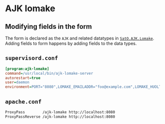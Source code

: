 # AJK lomake 

## Modifying fields in the form

The form is declared as the `AJK` and related datatypes in
[`SatO.AJK.Lomake`](https://github.com/osakunta/ajk-lomake/blob/master/src/SatO/AJK/Lomake.hs).
Adding fields to form happens by adding fields to the data types.

## `supervisord.conf`

```ini
[program:ajk-lomake]
command=/usr/local/bin/ajk-lomake-server
autorestart=true
user=daemon
environment=PORT="8080",LOMAKE_EMAILADDR="foo@example.com",LOMAKE_HUOLTO_EMAILADDR="huolto@example.com";LANG="en_US.utf8"
```

## `apache.conf`

```xml
ProxyPass        /ajk-lomake http://localhost:8080
ProxyPassReverse /ajk-lomake http://localhost:8080
```
